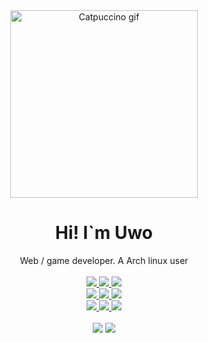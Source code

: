 <div align="center">
  
<img align="center" height=300px width=300px alt="Catpuccino gif" src="https://media.giphy.com/media/TexuKBfvpWjaIuACrz/giphy.gif" />

</div>
  
<div align="center">
  
  <h1> Hi! I`m Uwo </h1>
  <div> Web / game developer. A Arch linux user</div>
  <br />
  <a href="https://www.linux.org/"> <img src="https://img.shields.io/badge/OS-Linux-e06c75?style=flat&logo=linux" /> </a>
  <a href="https://archlinux.org/"> <img src="https://img.shields.io/badge/DIS-Arch-74c7ec?style=flat&logo=arch-linux" /> </a>
  <a href="https://github.com/baskerville/bspwm"> <img src="https://img.shields.io/badge/WM-BSPWM-orange?style=flat&logo=c" /> 
  </a>
  <br />
  <a href="https://github.com/catppuccin/catppuccin"> <img src="https://img.shields.io/badge/THM-Catppuccin-1e1e2e?style=flat&logo=coffeescript" /> </a>
  <a href="https://neovim.io/"> <img src="https://img.shields.io/badge/IDE-Neovim-a6e3a1?style=flat&logo=neovim" /> </a>
  <img src="https://img.shields.io/badge/LANG-Javascript-fab387?style=flat&logo=javascript" />
  <br />
  <a href="https://www.npmjs.com/~uwo"> <img src="https://img.shields.io/badge/My-Programs-94e2d5?style=flat&logo=npm" /> </a>
  <a href="mailto:tovstolaki62@gmail"> <img src="https://img.shields.io/badge/EMail-181825?style=flat&logo=gmail" /> </a>
  <a href="http://t.me/uvanee"> <img src="https://img.shields.io/badge/Telegram-74c7ec?style=flat&logo=telegram" /> </a>
  <br />
  <br /> 
  <img src="https://github-readme-stats.vercel.app/api?username=uwo-ua&show_icons=true&theme=onedark&line_height=20&hide_border=true&hide_rank=true&hide_title=true" />
  <img src="https://github-readme-stats.vercel.app/api/top-langs/?username=uwo-ua&layout=compact&theme=onedark&card_width=7&hide_title=true&hide_rank=true&show_icons=true&hide_border=true" /> 
</div>


